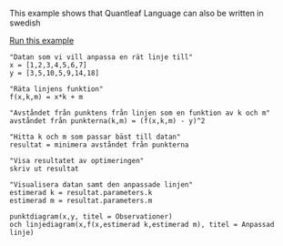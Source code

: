 This example shows that Quantleaf Language can also be written in swedish


[Run this example](https://quantleaf.com/?q=%22Datan%20som%20vi%20vill%20anpassa%20en%20r%C3%A4t%20linje%20till%22%0Ax%20%3D%20%5B1,2,3,4,5,6,7%5D%0Ay%20%3D%20%5B3,5,10,5,9,14,18%5D%0A%0A%22R%C3%A4ta%20linjens%20funktion%22%0Af(x,k,m)%20%3D%20x*k%20%2B%20m%0A%0A%22Avst%C3%A5ndet%20fr%C3%A5n%20punktens%20fr%C3%A5n%20linjen%20som%20en%20funktion%20av%20k%20och%20m%22%0Aavst%C3%A5nded%20fr%C3%A5n%20punkterna(k,m)%20%3D%20(f(x,k,m)%20-%20y)%5E2%0A%0A%22Hitta%20k%20och%20m%20som%20passar%20b%C3%A4st%20till%20datan%22%0Aresultat%20%3D%20minimera%20avst%C3%A5nded%20fr%C3%A5n%20punkterna%0A%0A%22Visa%20resultatet%20av%20optimeringen%22%0Askriv%20ut%20resultat%0A%0A%22Visualisera%20datan%20samt%20den%20anpassade%20linjen%22%0Aestimerad%20k%20%3D%20resultat.parameters.k%0Aestimerad%20m%20%3D%20resultat.parameters.m%0A%0Apunktdiagram(x,y,%20titel%20%3D%20Observationer)%20%0Aoch%20linjediagram(x,f(x,estimerad%20k,estimerad%20m),%20titel%20%3D%20Anpassad%20linje)&t=code)


```
"Datan som vi vill anpassa en rät linje till"
x = [1,2,3,4,5,6,7]
y = [3,5,10,5,9,14,18]

"Räta linjens funktion"
f(x,k,m) = x*k + m

"Avståndet från punktens från linjen som en funktion av k och m"
avståndet från punkterna(k,m) = (f(x,k,m) - y)^2

"Hitta k och m som passar bäst till datan"
resultat = minimera avståndet från punkterna

"Visa resultatet av optimeringen"
skriv ut resultat

"Visualisera datan samt den anpassade linjen"
estimerad k = resultat.parameters.k
estimerad m = resultat.parameters.m

punktdiagram(x,y, titel = Observationer) 
och linjediagram(x,f(x,estimerad k,estimerad m), titel = Anpassad linje)

```
